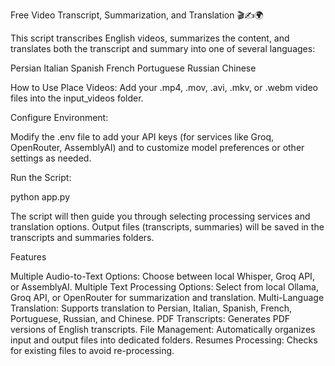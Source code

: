 Free Video Transcript, Summarization, and Translation 🎬✍️🌍

This script transcribes English videos, summarizes the content, and translates both the transcript and summary into one of several languages:

Persian
Italian
Spanish
French
Portuguese
Russian
Chinese

How to Use
Place Videos: Add your .mp4, .mov, .avi, .mkv, or .webm video files into the input_videos folder.

Configure Environment:

Modify the .env file to add your API keys (for services like Groq, OpenRouter, AssemblyAI) and to customize model preferences or other settings as needed.

Run the Script:

python app.py

The script will then guide you through selecting processing services and translation options. Output files (transcripts, summaries) will be saved in the transcripts and summaries folders.

Features

Multiple Audio-to-Text Options: Choose between local Whisper, Groq API, or AssemblyAI.
Multiple Text Processing Options: Select from local Ollama, Groq API, or OpenRouter for summarization and translation.
Multi-Language Translation: Supports translation to Persian, Italian, Spanish, French, Portuguese, Russian, and Chinese.
PDF Transcripts: Generates PDF versions of English transcripts.
File Management: Automatically organizes input and output files into dedicated folders.
Resumes Processing: Checks for existing files to avoid re-processing.
